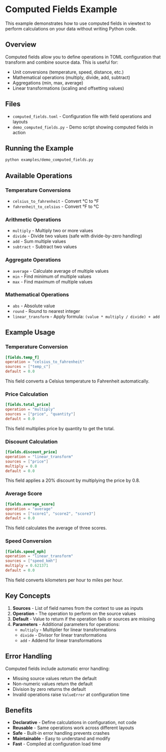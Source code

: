 # Computed Fields Example

This example demonstrates how to use computed fields in viewtext to perform calculations
on your data without writing Python code.

## Overview

Computed fields allow you to define operations in TOML configuration that transform and
combine source data. This is useful for:

- Unit conversions (temperature, speed, distance, etc.)
- Mathematical operations (multiply, divide, add, subtract)
- Aggregations (min, max, average)
- Linear transformations (scaling and offsetting values)

## Files

- `computed_fields.toml` - Configuration file with field operations and layouts
- `demo_computed_fields.py` - Demo script showing computed fields in action

## Running the Example

```bash
python examples/demo_computed_fields.py
```

## Available Operations

### Temperature Conversions

- `celsius_to_fahrenheit` - Convert °C to °F
- `fahrenheit_to_celsius` - Convert °F to °C

### Arithmetic Operations

- `multiply` - Multiply two or more values
- `divide` - Divide two values (safe with divide-by-zero handling)
- `add` - Sum multiple values
- `subtract` - Subtract two values

### Aggregate Operations

- `average` - Calculate average of multiple values
- `min` - Find minimum of multiple values
- `max` - Find maximum of multiple values

### Mathematical Operations

- `abs` - Absolute value
- `round` - Round to nearest integer
- `linear_transform` - Apply formula: `(value * multiply / divide) + add`

## Example Usage

### Temperature Conversion

```toml
[fields.temp_f]
operation = "celsius_to_fahrenheit"
sources = ["temp_c"]
default = 0.0
```

This field converts a Celsius temperature to Fahrenheit automatically.

### Price Calculation

```toml
[fields.total_price]
operation = "multiply"
sources = ["price", "quantity"]
default = 0.0
```

This field multiplies price by quantity to get the total.

### Discount Calculation

```toml
[fields.discount_price]
operation = "linear_transform"
sources = ["price"]
multiply = 0.8
default = 0.0
```

This field applies a 20% discount by multiplying the price by 0.8.

### Average Score

```toml
[fields.average_score]
operation = "average"
sources = ["score1", "score2", "score3"]
default = 0.0
```

This field calculates the average of three scores.

### Speed Conversion

```toml
[fields.speed_mph]
operation = "linear_transform"
sources = ["speed_kmh"]
multiply = 0.621371
default = 0.0
```

This field converts kilometers per hour to miles per hour.

## Key Concepts

1. **Sources** - List of field names from the context to use as inputs
2. **Operation** - The operation to perform on the source values
3. **Default** - Value to return if the operation fails or sources are missing
4. **Parameters** - Additional parameters for operations:
   - `multiply` - Multiplier for linear transformations
   - `divide` - Divisor for linear transformations
   - `add` - Addend for linear transformations

## Error Handling

Computed fields include automatic error handling:

- Missing source values return the default
- Non-numeric values return the default
- Division by zero returns the default
- Invalid operations raise `ValueError` at configuration time

## Benefits

- **Declarative** - Define calculations in configuration, not code
- **Reusable** - Same operations work across different layouts
- **Safe** - Built-in error handling prevents crashes
- **Maintainable** - Easy to understand and modify
- **Fast** - Compiled at configuration load time
